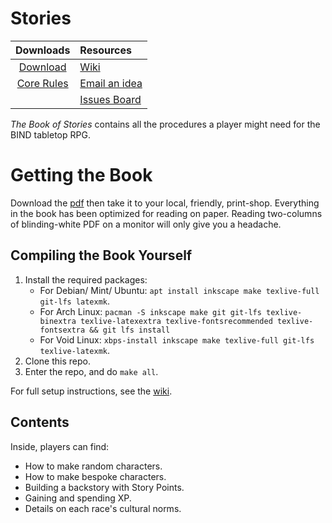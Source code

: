 # Stories

|        Downloads               |         Resources             |
|:------------------------------:|:------------------------------|
| [Download][stories]            | [Wiki][wiki]                  | 
| [Core Rules][core]             | [Email an idea][issues email] |
|                                | [Issues Board][board]         |

*The Book of Stories* contains all the procedures a player might need for the BIND tabletop RPG.

# Getting the Book

Download the [pdf][stories] then take it to your local, friendly, print-shop.
Everything in the book has been optimized for reading on paper.
Reading two-columns of blinding-white PDF on a monitor will only give you a headache.

## Compiling the Book Yourself

1. Install the required packages:
    * For Debian/ Mint/ Ubuntu: `apt install inkscape make texlive-full git-lfs latexmk`.
    * For Arch Linux: `pacman -S inkscape make git git-lfs texlive-binextra texlive-latexextra texlive-fontsrecommended texlive-fontsextra && git lfs install`
    * For Void Linux: `xbps-install inkscape make texlive-full git-lfs texlive-latexmk`.
1. Clone this repo.
1. Enter the repo, and do `make all`.

For full setup instructions, see the [wiki][compiling].

## Contents

Inside, players can find:

- How to make random characters.
- How to make bespoke characters.
- Building a backstory with Story Points.
- Gaining and spending XP.
- Details on each race's cultural norms.

[compiling]: https://gitlab.com/bindrpg/core/-/wikis/dev/Compiling
[issues email]: mailto:contact-project+bindrpg-stories-47773063-issue-@incoming.gitlab.com
[board]: https://gitlab.com/bindrpg/stories/-/issues
[wiki]: https://gitlab.com/bindrpg/core/-/wikis/home

[core]: https://gitlab.com/bindrpg/metabind/-/jobs/artifacts/master/raw/complete/Core_Rules.pdf?job=build
[stories]: https://gitlab.com/bindrpg/metabind/-/jobs/artifacts/master/raw/complete/Stories.pdf?job=build
[cs]: https://gitlab.com/bindrpg/config/-/jobs/artifacts/master/raw/character_sheets.pdf?job=build

